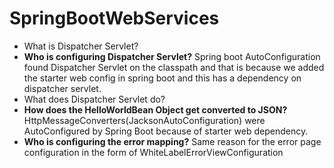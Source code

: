 # SpringBootWebServices

* What is Dispatcher Servlet?
* **Who is configuring Dispatcher Servlet?**
  Spring boot AutoConfiguration found Dispatcher Servlet on the classpath and that is because we added the starter web config in spring boot and this has a dependency on dispatcher servlet.
* What does Dispatcher Servlet do?
* **How does the HelloWorldBean Object get converted to JSON?**
  HttpMessageConverters(JacksonAutoConfiguration) were AutoConfigured by Spring Boot because of starter web dependency.
* **Who is configuring the error mapping?**
  Same reason for the error page configuration in the form of WhiteLabelErrorViewConfiguration



